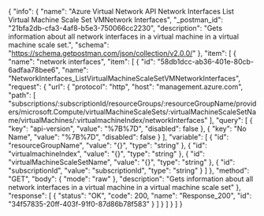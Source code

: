 {
  "info": {
    "name": "Azure Virtual Network API Network Interfaces List Virtual Machine Scale Set VMNetwork Interfaces",
    "_postman_id": "21bfa2db-cfa3-4af8-b5e3-750066cc2230",
    "description": "Gets information about all network interfaces in a virtual machine in a virtual machine scale set.",
    "schema": "https://schema.getpostman.com/json/collection/v2.0.0/"
  },
  "item": [
    {
      "name": "network interfaces",
      "item": [
        {
          "id": "58db1dcc-ab36-401e-80cb-6adfaa78bee6",
          "name": "NetworkInterfaces_ListVirtualMachineScaleSetVMNetworkInterfaces",
          "request": {
            "url": {
              "protocol": "http",
              "host": "management.azure.com",
              "path": [
                "subscriptions/:subscriptionId/resourceGroups/:resourceGroupName/providers/microsoft.Compute/virtualMachineScaleSets/:virtualMachineScaleSetName/virtualMachines/:virtualmachineIndex/networkInterfaces"
              ],
              "query": [
                {
                  "key": "api-version",
                  "value": "%7B%7D",
                  "disabled": false
                },
                {
                  "key": "No Name",
                  "value": "%7B%7D",
                  "disabled": false
                }
              ],
              "variable": [
                {
                  "id": "resourceGroupName",
                  "value": "{}",
                  "type": "string"
                },
                {
                  "id": "virtualmachineIndex",
                  "value": "{}",
                  "type": "string"
                },
                {
                  "id": "virtualMachineScaleSetName",
                  "value": "{}",
                  "type": "string"
                },
                {
                  "id": "subscriptionId",
                  "value": "subscriptionId",
                  "type": "string"
                }
              ]
            },
            "method": "GET",
            "body": {
              "mode": "raw"
            },
            "description": "Gets information about all network interfaces in a virtual machine in a virtual machine scale set"
          },
          "response": [
            {
              "status": "OK",
              "code": 200,
              "name": "Response_200",
              "id": "34f57835-20ff-403f-91f0-87d86b78f583"
            }
          ]
        }
      ]
    }
  ]
}